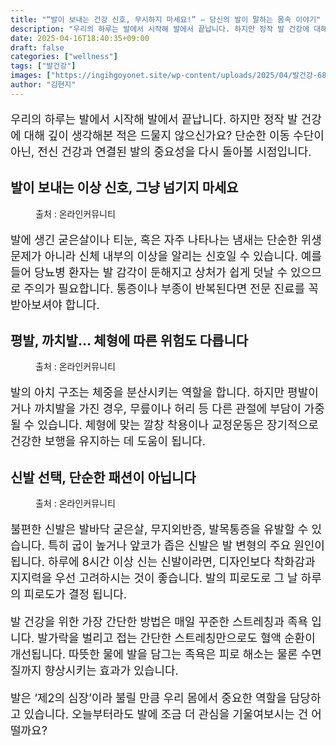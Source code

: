 ```yaml
---
title: "“발이 보내는 건강 신호, 무시하지 마세요!” – 당신의 발이 말하는 몸속 이야기"
description: "우리의 하루는 발에서 시작해 발에서 끝납니다. 하지만 정작 발 건강에 대해 깊이 생각해본 적은 드물지 않으신가요? 단순한 이동 수단이 아닌, 전신 건강과 연결된 발의 중요성을 다시 돌아볼 시점입니다."
date: 2025-04-16T18:40:35+09:00
draft: false
categories: ["wellness"]
tags: ["발건강"]
images: ["https://ingihgoyonet.site/wp-content/uploads/2025/04/발건강-683x1024.png", "https://ingihgoyonet.site/wp-content/uploads/2025/04/까치발-1024x678.jpg", "https://ingihgoyonet.site/wp-content/uploads/2025/04/족욕-683x1024.png"]
author: "김현지"
---
```


<p style="font-size:18px">우리의 하루는 발에서 시작해 발에서 끝납니다. 하지만 정작 발 건강에 대해 깊이 생각해본 적은 드물지 않으신가요? 단순한 이동 수단이 아닌, 전신 건강과 연결된 발의 중요성을 다시 돌아볼 시점입니다.</p> <h2 >발이 보내는 이상 신호, 그냥 넘기지 마세요</h2> <figure ><img src="https://ingihgoyonet.site/wp-content/uploads/2025/04/발건강-683x1024.png" alt="" style="aspect-ratio:16/9;object-fit:cover"/><figcaption >출처 : 온라인커뮤니티</figcaption></figure> <p style="font-size:18px">발에 생긴 굳은살이나 티눈, 혹은 자주 나타나는 냄새는 단순한 위생 문제가 아니라 신체 내부의 이상을 알리는 신호일 수 있습니다. 예를 들어 당뇨병 환자는 발 감각이 둔해지고 상처가 쉽게 덧날 수 있으므로 주의가 필요합니다. 통증이나 부종이 반복된다면 전문 진료를 꼭 받아보셔야 합니다.</p> <h2 >평발, 까치발… 체형에 따른 위험도 다릅니다</h2> <figure ><img src="https://ingihgoyonet.site/wp-content/uploads/2025/04/까치발-1024x678.jpg" alt="" style="aspect-ratio:16/9;object-fit:cover"/><figcaption >출처 : 온라인커뮤니티</figcaption></figure> <p style="font-size:18px">발의 아치 구조는 체중을 분산시키는 역할을 합니다. 하지만 평발이거나 까치발을 가진 경우, 무릎이나 허리 등 다른 관절에 부담이 가중될 수 있습니다. 체형에 맞는 깔창 착용이나 교정운동은 장기적으로 건강한 보행을 유지하는 데 도움이 됩니다.</p> <h2 >신발 선택, 단순한 패션이 아닙니다</h2> <figure ><img src="https://ingihgoyonet.site/wp-content/uploads/2025/04/족욕-683x1024.png" alt="" style="aspect-ratio:16/9;object-fit:cover"/><figcaption >출처 : 온라인커뮤니티</figcaption></figure> <p style="font-size:18px">불편한 신발은 발바닥 굳은살, 무지외반증, 발목통증을 유발할 수 있습니다. 특히 굽이 높거나 앞코가 좁은 신발은 발 변형의 주요 원인이 됩니다. 하루에 8시간 이상 신는 신발이라면, 디자인보다 착화감과 지지력을 우선 고려하시는 것이 좋습니다. 발의 피로도로 그 날 하루의 피로도가 결정 됩니다.</p> <p style="font-size:18px">발 건강을 위한 가장 간단한 방법은 매일 꾸준한 스트레칭과 족욕 입니다. 발가락을 벌리고 접는 간단한 스트레칭만으로도 혈액 순환이 개선됩니다. 따뜻한 물에 발을 담그는 족욕은 피로 해소는 물론 수면 질까지 향상시키는 효과가 있습니다.</p> <p style="font-size:18px">발은 ‘제2의 심장’이라 불릴 만큼 우리 몸에서 중요한 역할을 담당하고 있습니다. 오늘부터라도 발에 조금 더 관심을 기울여보시는 건 어떨까요? </p>
